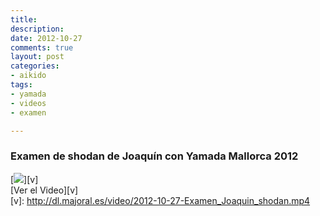 ```yaml
---  
title:  
description:  
date: 2012-10-27     
comments: true  
layout: post  
categories:  
- aikido   
tags:  
- yamada  
- videos  
- examen  

---  
```


### Examen de shodan de Joaquín con Yamada Mallorca 2012



[![](http://d.pr/i/Jw7R+)][v]    
[Ver el Video][v]  
[v]: http://dl.majoral.es/video/2012-10-27-Examen_Joaquin_shodan.mp4

